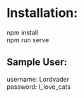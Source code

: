 # Installation:
npm install<br>npm run serve
   
## Sample User: 
username: Lordvader<br>password: I_love_cats

